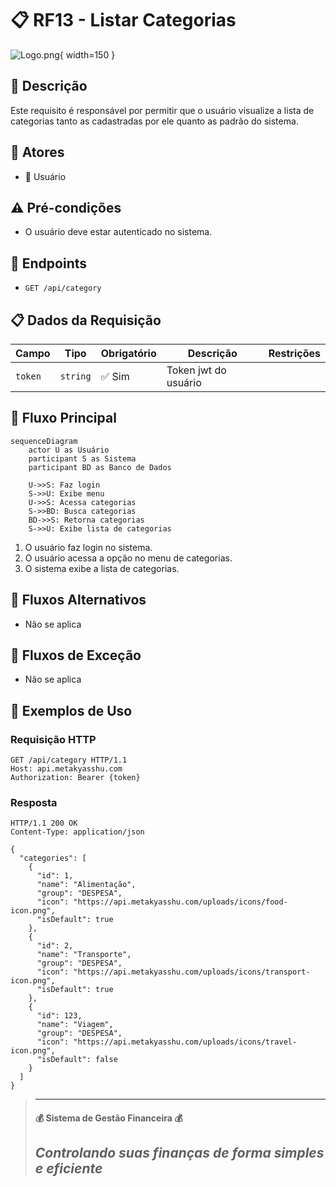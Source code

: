# 📋 RF13 - Listar Categorias 

![Logo.png](Logo.png){ width=150 }

## 📝 Descrição

Este requisito é responsável por permitir que o usuário visualize a lista de categorias tanto as cadastradas por ele quanto as padrão do sistema.

## 👥 Atores

- 👤 Usuário

## ⚠️ Pré-condições

- O usuário deve estar autenticado no sistema.

## 🔌 Endpoints

- `GET /api/category`

## 📋 Dados da Requisição

| Campo   | Tipo     | Obrigatório | Descrição            | Restrições |
|---------|----------|-------------|----------------------|------------|
| `token` | `string` | ✅ Sim      | Token jwt do usuário |            |

## 🔄 Fluxo Principal

```mermaid
sequenceDiagram
    actor U as Usuário
    participant S as Sistema
    participant BD as Banco de Dados
    
    U->>S: Faz login
    S->>U: Exibe menu
    U->>S: Acessa categorias
    S->>BD: Busca categorias
    BD->>S: Retorna categorias
    S->>U: Exibe lista de categorias
```

1. O usuário faz login no sistema.
2. O usuário acessa a opção no menu de categorias.
3. O sistema exibe a lista de categorias.

## 🔀 Fluxos Alternativos

- Não se aplica

## 🚫 Fluxos de Exceção

- Não se aplica

## 🧪 Exemplos de Uso

### Requisição HTTP
```http
GET /api/category HTTP/1.1
Host: api.metakyasshu.com
Authorization: Bearer {token}
```

### Resposta
```http
HTTP/1.1 200 OK
Content-Type: application/json

{
  "categories": [
    {
      "id": 1,
      "name": "Alimentação",
      "group": "DESPESA",
      "icon": "https://api.metakyasshu.com/uploads/icons/food-icon.png",
      "isDefault": true
    },
    {
      "id": 2,
      "name": "Transporte",
      "group": "DESPESA",
      "icon": "https://api.metakyasshu.com/uploads/icons/transport-icon.png",
      "isDefault": true
    },
    {
      "id": 123,
      "name": "Viagem",
      "group": "DESPESA",
      "icon": "https://api.metakyasshu.com/uploads/icons/travel-icon.png",
      "isDefault": false
    }
  ]
}
```

> ---------------------------------------------------------------------------
> #### 💰 Sistema de Gestão Financeira 💰
> ***Controlando suas finanças de forma simples e eficiente***
> ---------------------------------------------------------------------------